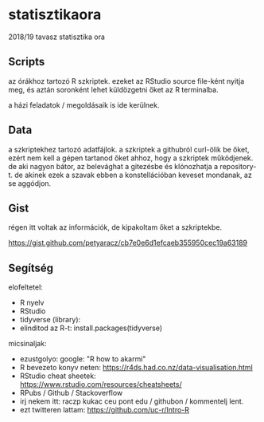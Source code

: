 # statisztikaora
2018/19 tavasz statisztika ora

## Scripts

az órákhoz tartozó R szkriptek. ezeket az RStudio source file-ként nyitja meg, és aztán soronként lehet küldözgetni őket az R terminalba.

a házi feladatok / megoldásaik is ide kerülnek.

## Data

a szkriptekhez tartozó adatfájlok. a szkriptek a githubról curl-ölik be őket, ezért nem kell a gépen tartanod őket ahhoz, hogy a szkriptek működjenek. de aki nagyon bátor, az belevághat a gitezésbe és klónozhatja a repository-t. de akinek ezek a szavak ebben a konstellációban keveset mondanak, az se aggódjon.

## Gist

régen itt voltak az információk, de kipakoltam őket a szkriptekbe.

https://gist.github.com/petyaracz/cb7e0e6d1efcaeb355950cec19a63189

## Segítség

elofeltetel:

- R nyelv
- RStudio
- tidyverse (library):
- elinditod az R-t: install.packages(tidyverse)

micsinaljak:

- ezustgolyo: google: "R how to akarmi"
- R bevezeto konyv neten: https://r4ds.had.co.nz/data-visualisation.html
- RStudio cheat sheetek: https://www.rstudio.com/resources/cheatsheets/
- RPubs / Github / Stackoverflow
- irj nekem itt: raczp kukac ceu pont edu / githubon / kommentelj lent.
- ezt twitteren lattam: https://github.com/uc-r/Intro-R